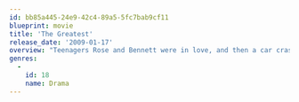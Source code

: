 ```yaml
---
id: bb85a445-24e9-42c4-89a5-5fc7bab9cf11
blueprint: movie
title: 'The Greatest'
release_date: '2009-01-17'
overview: "Teenagers Rose and Bennett were in love, and then a car crash claimed Bennett's life. He left behind a grieving mother, father and younger brother, and Rose was left all alone. She has no family to turn to for support, so when she finds out she's pregnant, she winds up at the Brewer's door. She needs their help, and although they can't quite admit it, they each need her so they can begin to heal."
genres:
  -
    id: 18
    name: Drama
---
```

